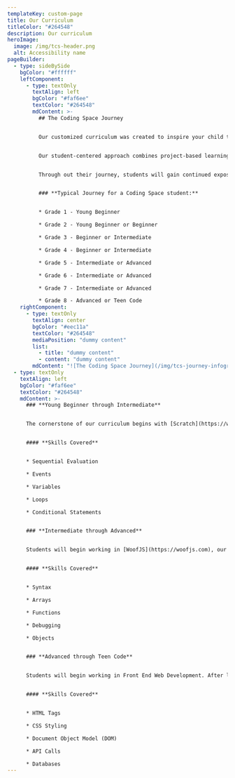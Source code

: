 ```yaml
---
templateKey: custom-page
title: Our Curriculum
titleColor: "#264548"
description: Our curriculum
heroImage:
  image: /img/tcs-header.png
  alt: Accessibility name
pageBuilder:
  - type: sideBySide
    bgColor: "#ffffff"
    leftComponent:
      - type: textOnly
        textAlign: left
        bgColor: "#faf6ee"
        textColor: "#264548"
        mdContent: >-
          ## The Coding Space Journey


          Our customized curriculum was created to inspire your child to achieve their maximum potential through multiple years of coding with us.


          Our student-centered approach combines project-based learning with unique platforms like WoofJS to create a personalized education experience, allowing students to be challenged at their individual level and pace.


          Through out their journey, students will gain continued exposure to computer science principles.


          ### **Typical Journey for a Coding Space student:**


          * Grade 1 - Young Beginner

          * Grade 2 - Young Beginner or Beginner

          * Grade 3 - Beginner or Intermediate

          * Grade 4 - Beginner or Intermediate

          * Grade 5 - Intermediate or Advanced

          * Grade 6 - Intermediate or Advanced

          * Grade 7 - Intermediate or Advanced

          * Grade 8 - Advanced or Teen Code
    rightComponent:
      - type: textOnly
        textAlign: center
        bgColor: "#eec11a"
        textColor: "#264548"
        mediaPosition: "dummy content"
        list:
          - title: "dummy content"
          - content: "dummy content"
        mdContent: "![The Coding Space Journey](/img/tcs-journey-infographic-rocket.png)"
  - type: textOnly
    textAlign: left
    bgColor: "#faf6ee"
    textColor: "#264548"
    mdContent: >-
      ### **Young Beginner through Intermediate**


      The cornerstone of our curriculum begins with [Scratch](https://www.thecodingspace.com/blog/2022-02-04-celebrating-scratch-during-scratchweek), a block-based programming language built by MIT. Students ages 8-10 will likely start here. Students under the age of 8 will likely start in Code.org, a pre-cursor to Scratch, completing several projects there before advancing to Scratch.


      #### **Skills Covered**


      * Sequential Evaluation

      * Events

      * Variables

      * Loops

      * Conditional Statements


      ### **Intermediate through Advanced**


      Students will begin working in [WoofJS](https://woofjs.com), our JavaScript learning platform, in the Intermediate class.


      #### **Skills Covered**


      * Syntax

      * Arrays

      * Functions

      * Debugging

      * Objects


      ### **Advanced through Teen Code**


      Students will begin working in Front End Web Development. After learning how webpages are built and advancing their JavaScript knowledge to make them interactive, they'll delve further into using APIs to send and receive data and libraries and frameworks to bring their programs to the next level. Advanced programmers also will get the chance to build databases and explore backend development through Node.js or Python.


      #### **Skills Covered**


      * HTML Tags

      * CSS Styling

      * Document Object Model (DOM)

      * API Calls

      * Databases
---
```

